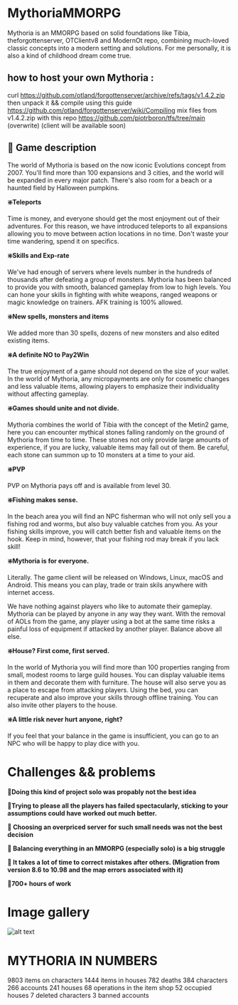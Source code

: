 
# MythoriaMMORPG

Mythoria is an MMORPG based on solid foundations like Tibia, theforgottenserver, OTClientv8 and ModernOt repo, combining much-loved classic concepts into a modern setting and solutions. For me personally, it is also a kind of childhood dream come true.

## how to host your own Mythoria :
curl https://github.com/otland/forgottenserver/archive/refs/tags/v1.4.2.zip
then unpack it && 
compile using this guide https://github.com/otland/forgottenserver/wiki/Compiling
mix files from v1.4.2.zip with this repo https://github.com/piotrboron/tfs/tree/main (overwrite)
(client will be available soon)


## 🚀 Game description

The world of Mythoria is based on the now iconic Evolutions concept from 2007. You'll find more than 100 expansions and 3 cities, and the world will be expanded in every major patch. There's also room for a beach or a haunted field by Halloween pumpkins.

**❇️Teleports**

Time is money, and everyone should get the most enjoyment out of their adventures. For this reason, we have introduced teleports to all expansions allowing you to move between action locations in no time. Don't waste your time wandering, spend it on specifics.

**❇️Skills and Exp-rate**

We've had enough of servers where levels number in the hundreds of thousands after defeating a group of monsters. Mythoria has been balanced to provide you with smooth, balanced gameplay from low to high levels. You can hone your skills in fighting with white weapons, ranged weapons or magic knowledge on trainers. AFK training is 100% allowed.

**❇️New spells, monsters and items**

We added more than 30 spells, dozens of new monsters and also edited existing items.

**❇️A definite NO to Pay2Win**

The true enjoyment of a game should not depend on the size of your wallet. In the world of Mythoria, any micropayments are only for cosmetic changes and less valuable items, allowing players to emphasize their individuality without affecting gameplay.

**❇️Games should unite and not divide.**

Mythoria combines the world of Tibia with the concept of the Metin2 game, here you can encounter mythical stones falling randomly on the ground of Mythoria from time to time. These stones not only provide large amounts of experience, if you are lucky, valuable items may fall out of them. Be careful, each stone can summon up to 10 monsters at a time to your aid.

**❇️PVP**

PVP on Mythoria pays off and is available from level 30.

**❇️Fishing makes sense.**

In the beach area you will find an NPC fisherman who will not only sell you a fishing rod and worms, but also buy valuable catches from you. As your fishing skills improve, you will catch better fish and valuable items on the hook. Keep in mind, however, that your fishing rod may break if you lack skill!

**❇️Mythoria is for everyone.**

Literally. The game client will be released on Windows, Linux, macOS and Android. This means you can play, trade or train skils anywhere with internet access.

We have nothing against players who like to automate their gameplay. Mythoria can be played by anyone in any way they want. With the removal of AOLs from the game, any player using a bot at the same time risks a painful loss of equipment if attacked by another player. Balance above all else.

**❇️House? First come, first served.**

In the world of Mythoria you will find more than 100 properties ranging from small, modest rooms to large guild houses. You can display valuable items in them and decorate them with furniture. The house will also serve you as a place to escape from attacking players. Using the bed, you can recuperate and also improve your skills through offline training. You can also invite other players to the house.

**❇️A little risk never hurt anyone, right?**

If you feel that your balance in the game is insufficient, you can go to an NPC who will be happy to play dice with you.

# Challenges && problems

**🚩Doing this kind of project solo was propably not the best idea**

**🚩Trying to please all the players has failed spectacularly, sticking to your assumptions could have worked out much better.**

**🚩 Choosing an overpriced server for such small needs was not the best decision**

**🚩 Balancing everything in an MMORPG (especially solo) is a big struggle**

**🚩 It takes a lot of time to correct mistakes after others. (Migration from version 8.6 to 10.98 and the map errors associated with it)**

**🚩700+ hours of work**

# Image gallery

![alt text](http://url/to/img.png](https://github.com/piotrboron/mythoria/blob/main/images/0i9Msu5.png)](https://raw.githubusercontent.com/piotrboron/mythoria/refs/heads/main/images/0i9Msu5.png))

# MYTHORIA IN NUMBERS

9803 items on characters
1444 items in houses
782 deaths
384 characters
266 accounts
241 houses
68 operations in the item shop
52 occupied houses
7 deleted characters
3 banned accounts


